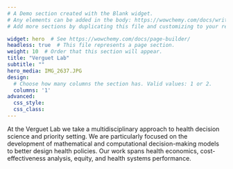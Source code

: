 ```yaml
---
# A Demo section created with the Blank widget.
# Any elements can be added in the body: https://wowchemy.com/docs/writing-markdown-latex/
# Add more sections by duplicating this file and customizing to your requirements.

widget: hero  # See https://wowchemy.com/docs/page-builder/
headless: true  # This file represents a page section.
weight: 10  # Order that this section will appear.
title: "Verguet Lab"
subtitle: ""
hero_media: IMG_2637.JPG
design:
  # Choose how many columns the section has. Valid values: 1 or 2.
  columns: '1'
advanced:
  css_style:
  css_class:
---
```


At the Verguet Lab we take a multidisciplinary approach to health decision science and priority setting. We are particularly focused on the development of mathematical and computational decision-making models to better design health policies. Our work spans health economics, cost-effectiveness analysis, equity, and health systems performance. 
